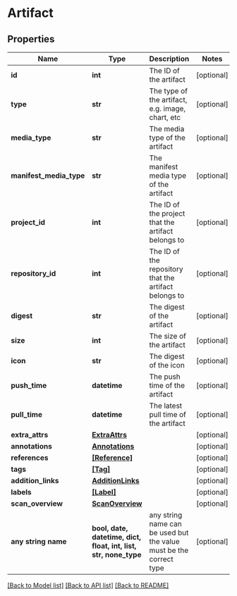 # Artifact


## Properties
Name | Type | Description | Notes
------------ | ------------- | ------------- | -------------
**id** | **int** | The ID of the artifact | [optional] 
**type** | **str** | The type of the artifact, e.g. image, chart, etc | [optional] 
**media_type** | **str** | The media type of the artifact | [optional] 
**manifest_media_type** | **str** | The manifest media type of the artifact | [optional] 
**project_id** | **int** | The ID of the project that the artifact belongs to | [optional] 
**repository_id** | **int** | The ID of the repository that the artifact belongs to | [optional] 
**digest** | **str** | The digest of the artifact | [optional] 
**size** | **int** | The size of the artifact | [optional] 
**icon** | **str** | The digest of the icon | [optional] 
**push_time** | **datetime** | The push time of the artifact | [optional] 
**pull_time** | **datetime** | The latest pull time of the artifact | [optional] 
**extra_attrs** | [**ExtraAttrs**](ExtraAttrs.md) |  | [optional] 
**annotations** | [**Annotations**](Annotations.md) |  | [optional] 
**references** | [**[Reference]**](Reference.md) |  | [optional] 
**tags** | [**[Tag]**](Tag.md) |  | [optional] 
**addition_links** | [**AdditionLinks**](AdditionLinks.md) |  | [optional] 
**labels** | [**[Label]**](Label.md) |  | [optional] 
**scan_overview** | [**ScanOverview**](ScanOverview.md) |  | [optional] 
**any string name** | **bool, date, datetime, dict, float, int, list, str, none_type** | any string name can be used but the value must be the correct type | [optional]

[[Back to Model list]](../README.md#documentation-for-models) [[Back to API list]](../README.md#documentation-for-api-endpoints) [[Back to README]](../README.md)


